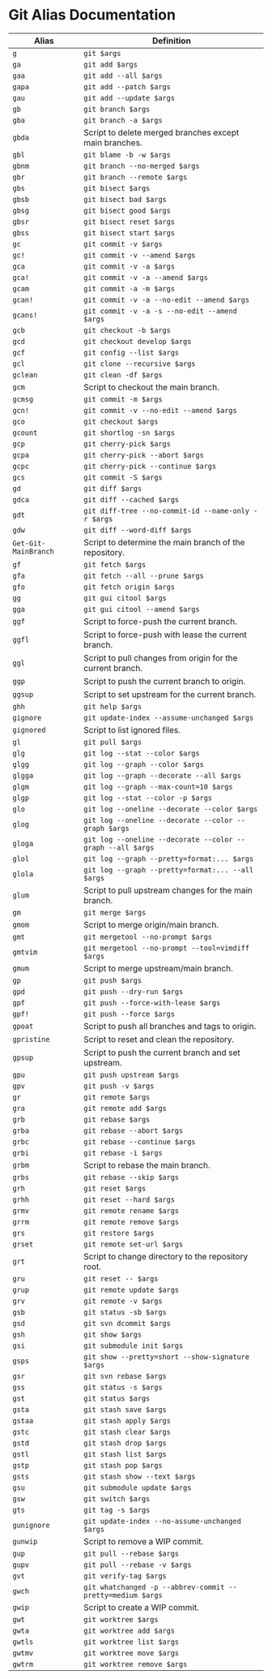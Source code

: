 # Git Alias Documentation

| Alias  | Definition  |
|--------|-------------|
| `g`    | `git $args` |
| `ga`   | `git add $args` |
| `gaa`  | `git add --all $args` |
| `gapa` | `git add --patch $args` |
| `gau`  | `git add --update $args` |
| `gb`   | `git branch $args` |
| `gba`  | `git branch -a $args` |
| `gbda` | Script to delete merged branches except main branches. |
| `gbl`  | `git blame -b -w $args` |
| `gbnm` | `git branch --no-merged $args` |
| `gbr`  | `git branch --remote $args` |
| `gbs`  | `git bisect $args` |
| `gbsb` | `git bisect bad $args` |
| `gbsg` | `git bisect good $args` |
| `gbsr` | `git bisect reset $args` |
| `gbss` | `git bisect start $args` |
| `gc`   | `git commit -v $args` |
| `gc!`  | `git commit -v --amend $args` |
| `gca`  | `git commit -v -a $args` |
| `gca!` | `git commit -v -a --amend $args` |
| `gcam` | `git commit -a -m $args` |
| `gcan!`| `git commit -v -a --no-edit --amend $args` |
| `gcans!`| `git commit -v -a -s --no-edit --amend $args` |
| `gcb`  | `git checkout -b $args` |
| `gcd`  | `git checkout develop $args` |
| `gcf`  | `git config --list $args` |
| `gcl`  | `git clone --recursive $args` |
| `gclean`| `git clean -df $args` |
| `gcm`  | Script to checkout the main branch. |
| `gcmsg`| `git commit -m $args` |
| `gcn!` | `git commit -v --no-edit --amend $args` |
| `gco`  | `git checkout $args` |
| `gcount`| `git shortlog -sn $args` |
| `gcp`  | `git cherry-pick $args` |
| `gcpa` | `git cherry-pick --abort $args` |
| `gcpc` | `git cherry-pick --continue $args` |
| `gcs`  | `git commit -S $args` |
| `gd`   | `git diff $args` |
| `gdca` | `git diff --cached $args` |
| `gdt`  | `git diff-tree --no-commit-id --name-only -r $args` |
| `gdw`  | `git diff --word-diff $args` |
| `Get-Git-MainBranch`| Script to determine the main branch of the repository. |
| `gf`   | `git fetch $args` |
| `gfa`  | `git fetch --all --prune $args` |
| `gfo`  | `git fetch origin $args` |
| `gg`   | `git gui citool $args` |
| `gga`  | `git gui citool --amend $args` |
| `ggf`  | Script to force-push the current branch. |
| `ggfl` | Script to force-push with lease the current branch. |
| `ggl`  | Script to pull changes from origin for the current branch. |
| `ggp`  | Script to push the current branch to origin. |
| `ggsup`| Script to set upstream for the current branch. |
| `ghh`  | `git help $args` |
| `gignore`| `git update-index --assume-unchanged $args` |
| `gignored`| Script to list ignored files. |
| `gl`   | `git pull $args` |
| `glg`  | `git log --stat --color $args` |
| `glgg` | `git log --graph --color $args` |
| `glgga`| `git log --graph --decorate --all $args` |
| `glgm` | `git log --graph --max-count=10 $args` |
| `glgp` | `git log --stat --color -p $args` |
| `glo`  | `git log --oneline --decorate --color $args` |
| `glog` | `git log --oneline --decorate --color --graph $args` |
| `gloga`| `git log --oneline --decorate --color --graph --all $args` |
| `glol` | `git log --graph --pretty=format:... $args` |
| `glola`| `git log --graph --pretty=format:... --all $args` |
| `glum` | Script to pull upstream changes for the main branch. |
| `gm`   | `git merge $args` |
| `gmom` | Script to merge origin/main branch. |
| `gmt`  | `git mergetool --no-prompt $args` |
| `gmtvim`| `git mergetool --no-prompt --tool=vimdiff $args` |
| `gmum` | Script to merge upstream/main branch. |
| `gp`   | `git push $args` |
| `gpd`  | `git push --dry-run $args` |
| `gpf`  | `git push --force-with-lease $args` |
| `gpf!` | `git push --force $args` |
| `gpoat`| Script to push all branches and tags to origin. |
| `gpristine`| Script to reset and clean the repository. |
| `gpsup`| Script to push the current branch and set upstream. |
| `gpu`  | `git push upstream $args` |
| `gpv`  | `git push -v $args` |
| `gr`   | `git remote $args` |
| `gra`  | `git remote add $args` |
| `grb`  | `git rebase $args` |
| `grba` | `git rebase --abort $args` |
| `grbc` | `git rebase --continue $args` |
| `grbi` | `git rebase -i $args` |
| `grbm` | Script to rebase the main branch. |
| `grbs` | `git rebase --skip $args` |
| `grh`  | `git reset $args` |
| `grhh` | `git reset --hard $args` |
| `grmv` | `git remote rename $args` |
| `grrm` | `git remote remove $args` |
| `grs`  | `git restore $args` |
| `grset`| `git remote set-url $args` |
| `grt`  | Script to change directory to the repository root. |
| `gru`  | `git reset -- $args` |
| `grup` | `git remote update $args` |
| `grv`  | `git remote -v $args` |
| `gsb`  | `git status -sb $args` |
| `gsd`  | `git svn dcommit $args` |
| `gsh`  | `git show $args` |
| `gsi`  | `git submodule init $args` |
| `gsps` | `git show --pretty=short --show-signature $args` |
| `gsr`  | `git svn rebase $args` |
| `gss`  | `git status -s $args` |
| `gst`  | `git status $args` |
| `gsta` | `git stash save $args` |
| `gstaa`| `git stash apply $args` |
| `gstc` | `git stash clear $args` |
| `gstd` | `git stash drop $args` |
| `gstl` | `git stash list $args` |
| `gstp` | `git stash pop $args` |
| `gsts` | `git stash show --text $args` |
| `gsu`  | `git submodule update $args` |
| `gsw`  | `git switch $args` |
| `gts`  | `git tag -s $args` |
| `gunignore`| `git update-index --no-assume-unchanged $args` |
| `gunwip`| Script to remove a WIP commit. |
| `gup`  | `git pull --rebase $args` |
| `gupv` | `git pull --rebase -v $args` |
| `gvt`  | `git verify-tag $args` |
| `gwch` | `git whatchanged -p --abbrev-commit --pretty=medium $args` |
| `gwip` | Script to create a WIP commit. |
| `gwt`  | `git worktree $args` |
| `gwta` | `git worktree add $args` |
| `gwtls`| `git worktree list $args` |
| `gwtmv`| `git worktree move $args` |
| `gwtrm`| `git worktree remove $args` |
